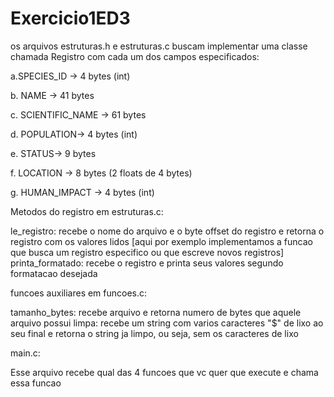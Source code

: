 # Exercicio1ED3

os arquivos estruturas.h e estruturas.c buscam implementar uma classe chamada Registro com cada um dos campos especificados:

a.SPECIES_ID -> 4 bytes (int)

b. NAME -> 41 bytes

c. SCIENTIFIC_NAME -> 61 bytes

d. POPULATION-> 4 bytes (int)

e. STATUS-> 9 bytes

f. LOCATION -> 8 bytes (2 floats de 4 bytes)

g. HUMAN_IMPACT -> 4 bytes (int)

Metodos do registro em estruturas.c:

le_registro: recebe o nome do arquivo e o byte offset do registro e retorna o registro com os valores lidos
[aqui por exemplo implementamos a funcao que busca um registro especifico ou que escreve novos registros]
printa_formatado: recebe o registro e printa seus valores segundo formatacao desejada

funcoes auxiliares em funcoes.c:

tamanho_bytes: recebe arquivo e retorna numero de bytes que aquele arquivo possui
limpa: recebe um string com varios caracteres "$" de lixo ao seu final e retorna o string ja limpo,
ou seja, sem os caracteres de lixo

main.c:

Esse arquivo recebe qual das 4 funcoes que vc quer que execute e chama essa funcao
